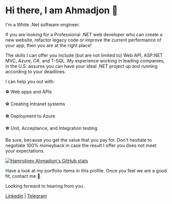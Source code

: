 # Hi there, I am Ahmadjon 👋

I'm a White .Net software engineer.

If you are looking for a Professional .NET web developer who can create a new website, refactor legacy code or improve the current performance of your app, then you are at the right place!

The skills I can offer you include (but are not limited to) Web API, ASP.NET MVC, Azure, C#, and T-SQL. My experience working in leading companies, in the U.S. assures you can have your ideal .NET project up and running according to your deadlines.

I can help you out with:

⚽ Web apps and APIs

⚽ Creating Intranet systems

⚽ Deployment to Azure

⚽ Unit, Acceptance, and Integration testing

Be sure, because you get the value that you pay for. Don't hesitate to negotiate 100% moneyback in case the result I offer you does not meet your expectations.

[![Hamroliyev Ahmadjon's GitHub stats](https://github-readme-stats.vercel.app/api?username=Hamroliyev)](https://github.com/anuraghazra/github-readme-stats)

Have a look at my portfolio items in this profile. Once you feel we are a good fit, contact me 💬.

Looking forward to hearing from you.

[Linkedin](https://www.linkedin.com/in/ahmadjon-hamroliyev-70b9b7270/) | [Telegram](t.me/Hamroliyev_1909)
